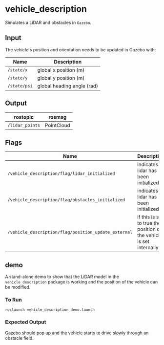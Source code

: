 # vehicle_description
Simulates a LiDAR and obstacles in `Gazebo`.

## Input
The vehicle's position and orientation needs to be updated in Gazebo with:

Name | Description
--- | ---
`/state/x`| global x position (m)
`/state/y`| global y position (m)
`/state/psi`| global heading angle (rad)

## Output
rostopic | rosmsg
--- | ---
`/lidar_points`| PointCloud


## Flags
Name | Description
--- | ---
`/vehicle_description/flag/lidar_initialized` | indicates if lidar has been initialized
`/vehicle_description/flag/obstacles_initialized` | indicates if lidar has been initialized
`/vehicle_description/flag/position_update_external` | if this is set to true the position of the vehicle is set internally

## demo
A stand-alone demo to show that the LiDAR model in the `vehicle_description` package is working and the position of the vehicle can be modified.

### To Run
```
roslaunch vehicle_description demo.launch
```

### Expected Output
Gazebo should pop up and the vehicle starts to drive slowly through an obstacle field.
